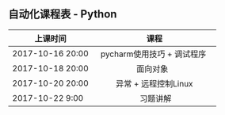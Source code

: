 ##  自动化课程表 - Python

| 上课时间           | 课程           |
| ------------- |:-------------:| 
| 2017-10-16  20:00  |   pycharm使用技巧 + 调试程序    | 
| 2017-10-18  20:00  |   面向对象     | 
| 2017-10-20  20:00  |   异常 + 远程控制Linux   | 
| 2017-10-22  9:00  |    习题讲解   | 
